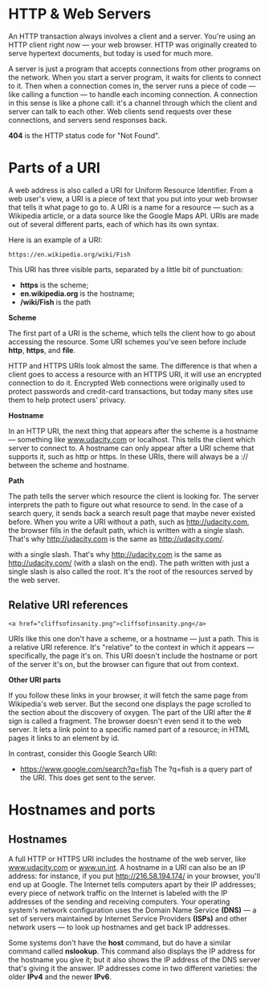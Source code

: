 # HTTP & Web Servers
An HTTP transaction always involves a client and a server. You're using an HTTP client right now — your web browser. HTTP was originally created to serve hypertext documents, but today is used for much more.

A server is just a program that accepts connections from other programs on the network. When you start a server program, it waits for clients to connect to it. Then when a connection comes in, the server runs a piece of code — like calling a function — to handle each incoming connection. A connection in this sense is like a phone call: it's a channel through which the client and server can talk to each other. Web clients send requests over these connections, and servers send responses back.

**404** is the HTTP status code for "Not Found".

# Parts of a URI
A web address is also called a URI for Uniform Resource Identifier. From a web user's view, a URI is a piece of text that you put into your web browser that tells it what page to go to. A URI is a name for a resource — such as a Wikipedia article, or a data source like the Google Maps API. URIs are made out of several different parts, each of which has its own syntax.

Here is an example of a URI: 

~~~ 
https://en.wikipedia.org/wiki/Fish
~~~
This URI has three visible parts, separated by a little bit of punctuation:

  * **https** is the scheme;
  * **en.wikipedia.org** is the hostname;
  * **/wiki/Fish** is the path
  
**Scheme**

The first part of a URI is the scheme, which tells the client how to go about accessing the resource. Some URI schemes you've seen before include **http**, **https**, and **file**.
  
HTTP and HTTPS URIs look almost the same. The difference is that when a client goes to access a resource with an HTTPS URI, it will use an encrypted connection to do it. Encrypted Web connections were originally used to protect passwords and credit-card transactions, but today many sites use them to help protect users' privacy.

**Hostname**

In an HTTP URI, the next thing that appears after the scheme is a hostname — something like www.udacity.com or localhost. This tells the client which server to connect to. A hostname can only appear after a URI scheme that supports it, such as http or https. In these URIs, there will always be a :// between the scheme and hostname.

**Path**

The path tells the server which resource the client is looking for. The server interprets the path to figure out what resource to send. In the case of a search query, it sends back a search result page that maybe never existed before. When you write a URI without a path, such as http://udacity.com, the browser fills in the default path, which is written with a single slash. That's why http://udacity.com is the same as http://udacity.com/.

with a single slash. That's why http://udacity.com is the same as http://udacity.com/ (with a slash on the end). The path written with just a single slash is also called the root. It's the root of the resources served by the web server. 
## Relative URI references
~~~
<a href="cliffsofinsanity.png">cliffsofinsanity.png</a>
~~~
URIs like this one don't have a scheme, or a hostname — just a path. This is a relative URI reference. It's "relative" to the context in which it appears — specifically, the page it's on. This URI doesn't include the hostname or port of the server it's on, but the browser can figure that out from context. 

**Other URI parts**

If you follow these links in your browser, it will fetch the same page from Wikipedia's web server. But the second one displays the page scrolled to the section about the discovery of oxygen. The part of the URI after the # sign is called a fragment. The browser doesn't even send it to the web server. It lets a link point to a specific named part of a resource; in HTML pages it links to an element by id.

In contrast, consider this Google Search URI:

 * https://www.google.com/search?q=fish
The ?q=fish is a query part of the URI. This does get sent to the server.
# Hostnames and ports
## Hostnames
A full HTTP or HTTPS URI includes the hostname of the web server, like www.udacity.com or www.un.int. A hostname in a URI can also be an IP address: for instance, if you put http://216.58.194.174/ in your browser, you'll end up at Google. The Internet tells computers apart by their IP addresses; every piece of network traffic on the Internet is labeled with the IP addresses of the sending and receiving computers. Your operating system's network configuration uses the Domain Name Service **(DNS)** — a set of servers maintained by Internet Service Providers **(ISPs)** and other network users — to look up hostnames and get back IP addresses.

Some systems don't have the **host** command, but do have a similar command called **nslookup**. This command also displays the IP address for the hostname you give it; but it also shows the IP address of the DNS server that's giving it the answer.
IP addresses come in two different varieties: the older **IPv4** and the newer **IPv6**.
